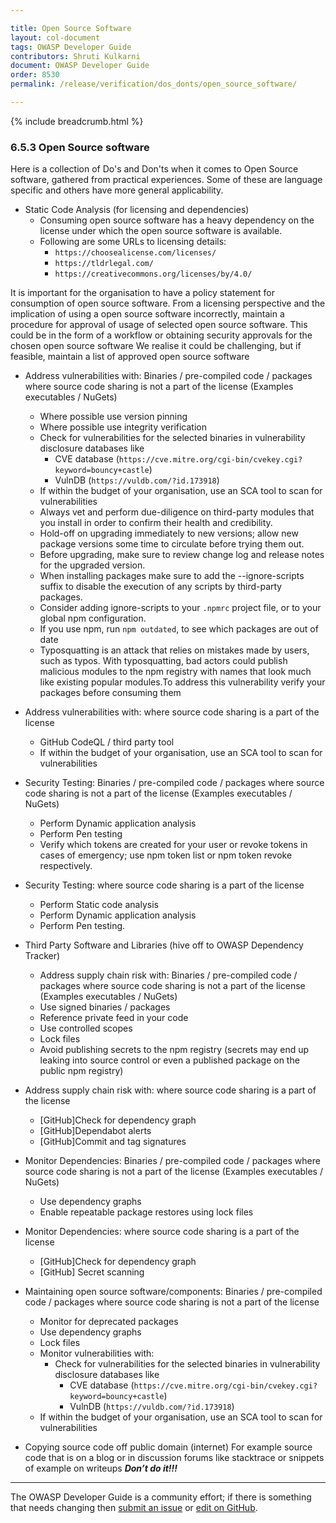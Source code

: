 ```yaml
---

title: Open Source Software
layout: col-document
tags: OWASP Developer Guide
contributors: Shruti Kulkarni
document: OWASP Developer Guide
order: 8530
permalink: /release/verification/dos_donts/open_source_software/

---
```


{% include breadcrumb.html %}

### 6.5.3 Open Source software

Here is a collection of Do's and Don'ts when it comes to Open Source software, gathered from practical experiences.
Some of these are language specific and others have more general applicability.

* Static Code Analysis (for licensing and dependencies)
  * Consuming open source software has a heavy dependency on the license
      under which the open source software is available.
  * Following are some URLs to licensing details:
    * `https://choosealicense.com/licenses/`
    * `https://tldrlegal.com/`
    * `https://creativecommons.org/licenses/by/4.0/`

It is important for the organisation to have a policy statement for consumption of open source software.
From a licensing perspective and the implication of using a open source software incorrectly,
maintain a procedure for approval of usage of selected open source software.
This could be in the form of a workflow or obtaining security approvals for the chosen open source software
We realise it could be challenging, but if feasible, maintain a list of approved open source software

* Address vulnerabilities with: Binaries / pre-compiled code / packages
    where source code sharing is not a part of the license (Examples executables / NuGets)
  * Where possible use version pinning
  * Where possible use integrity verification
  * Check for vulnerabilities for the selected binaries in vulnerability disclosure databases like
    * CVE database (`https://cve.mitre.org/cgi-bin/cvekey.cgi?keyword=bouncy+castle`)
    * VulnDB (`https://vuldb.com/?id.173918`)
  * If within the budget of your organisation, use an SCA tool to scan for vulnerabilities
  * Always vet and perform due-diligence on third-party modules that you install
      in order to confirm their health and credibility.
  * Hold-off on upgrading immediately to new versions; allow new package versions some time to circulate
      before trying them out.
  * Before upgrading, make sure to review change log and release notes for the upgraded version.
  * When installing packages make sure to add the --ignore-scripts suffix to disable the execution
      of any scripts by third-party packages.
  * Consider adding ignore-scripts to your `.npmrc` project file, or to your global npm configuration.
  * If you use npm, run `npm outdated`, to see which packages are out of date
  * Typosquatting is an attack that relies on mistakes made by users, such as typos.
      With typosquatting, bad actors could publish malicious modules to the npm registry with names
      that look much like existing popular modules.To address this vulnerability verify your packages
      before consuming them

* Address vulnerabilities with: where source code sharing is a part of the license
  * GitHub CodeQL / third party tool
  * If within the budget of your organisation, use an SCA tool to scan for vulnerabilities

* Security Testing: Binaries / pre-compiled code / packages
    where source code sharing is not a part of the license (Examples executables / NuGets)
  * Perform Dynamic application analysis
  * Perform Pen testing
  * Verify which tokens are created for your user or revoke tokens in cases of emergency;
      use npm token list or npm token revoke respectively.

* Security Testing: where source code sharing is a part of the license
  * Perform Static code analysis
  * Perform Dynamic application analysis
  * Perform Pen testing.

* Third Party Software and Libraries (hive off to OWASP Dependency Tracker)
  * Address supply chain risk with: Binaries / pre-compiled code / packages
      where source code sharing is not a part of the license (Examples executables / NuGets)
  * Use  signed binaries / packages
  * Reference private feed in your code
  * Use controlled scopes
  * Lock files
  * Avoid publishing secrets to the npm registry (secrets may end up leaking into source control
      or even a published package on the public npm registry)

* Address supply chain risk with: where source code sharing is a part of the license
  * [GitHub]Check for dependency graph
  * [GitHub]Dependabot alerts
  * [GitHub]Commit and tag signatures

* Monitor Dependencies: Binaries / pre-compiled code / packages
    where source code sharing is not a part of the license (Examples executables / NuGets)
  * Use dependency graphs
  * Enable repeatable package restores using lock files

* Monitor Dependencies: where source code sharing is a part of the license
  * [GitHub]Check for dependency graph
  * [GitHub] Secret scanning

* Maintaining open source software/components: Binaries / pre-compiled code / packages
    where source code sharing is not a part of the license
  * Monitor for deprecated packages
  * Use dependency graphs
  * Lock files
  * Monitor vulnerabilities with:
    * Check for vulnerabilities for the selected binaries in vulnerability disclosure databases like
      * CVE database (`https://cve.mitre.org/cgi-bin/cvekey.cgi?keyword=bouncy+castle`)
      * VulnDB (`https://vuldb.com/?id.173918`)
  * If within the budget of your organisation, use an SCA tool to scan for vulnerabilities

* Copying source code off public domain (internet)
    For example source code that is on a blog or in discussion forums like stacktrace or snippets of example on writeups
    *******Don’t do it!!!*******

----

The OWASP Developer Guide is a community effort; if there is something that needs changing
then [submit an issue][issue080503] or [edit on GitHub][edit080503].

[edit080503]: https://github.com/OWASP/www-project-developer-guide/blob/main/draft/08-verification/05-dos-donts/03-open-source-software.md
[issue080503]: https://github.com/OWASP/www-project-developer-guide/issues/new?labels=enhancement&template=request.md&title=Update:%2008-verification/05-dos-donts/03-open-source-software

